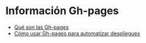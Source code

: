 # Información Gh-pages
  * [Qué son las Gh-pages](Gh-pages/gh-pages.md)
  * [Cómo usar Gh-pages para automatizar despliegues](Gh-pages/automatiza_gh-pages.md)
